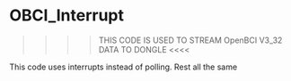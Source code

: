 # OBCI_Interrupt
>>>> THIS CODE IS USED TO STREAM OpenBCI V3_32 DATA TO DONGLE <<<<

This code uses interrupts instead of polling. Rest all the same

